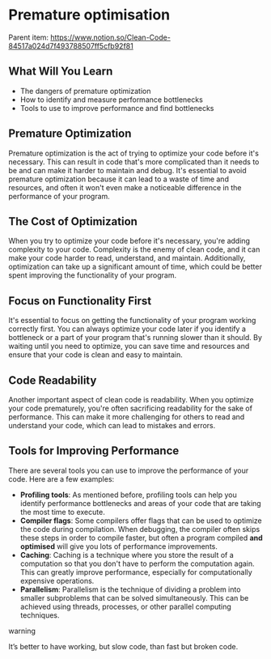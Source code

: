 # Premature optimisation

Parent item: https://www.notion.so/Clean-Code-84517a024d7f493788507ff5cfb92f81

## What Will You Learn

- The dangers of premature optimization
- How to identify and measure performance bottlenecks
- Tools to use to improve performance and find bottlenecks

## Premature Optimization

Premature optimization is the act of trying to optimize your code before it's necessary. This can result in code that's more complicated than it needs to be and can make it harder to maintain and debug. It's essential to avoid premature optimization because it can lead to a waste of time and resources, and often it won't even make a noticeable difference in the performance of your program.

## The Cost of Optimization

When you try to optimize your code before it's necessary, you're adding complexity to your code. Complexity is the enemy of clean code, and it can make your code harder to read, understand, and maintain. Additionally, optimization can take up a significant amount of time, which could be better spent improving the functionality of your program.

## Focus on Functionality First

It's essential to focus on getting the functionality of your program working correctly first. You can always optimize your code later if you identify a bottleneck or a part of your program that's running slower than it should. By waiting until you need to optimize, you can save time and resources and ensure that your code is clean and easy to maintain.

## Code Readability

Another important aspect of clean code is readability. When you optimize your code prematurely, you're often sacrificing readability for the sake of performance. This can make it more challenging for others to read and understand your code, which can lead to mistakes and errors.

## Tools for Improving Performance

There are several tools you can use to improve the performance of your code. Here are a few examples:

- **Profiling tools**: As mentioned before, profiling tools can help you identify performance bottlenecks and areas of your code that are taking the most time to execute.
- **Compiler flags**: Some compilers offer flags that can be used to optimize the code during compilation. When debugging, the compiler often skips these steps in order to compile faster, but often a program compiled **************************and optimised************************** will give you lots of performance improvements.
- **Caching**: Caching is a technique where you store the result of a computation so that you don't have to perform the computation again. This can greatly improve performance, especially for computationally expensive operations.
- **Parallelism**: Parallelism is the technique of dividing a problem into smaller subproblems that can be solved simultaneously. This can be achieved using threads, processes, or other parallel computing techniques.

warning

It’s better to have working, but slow code, than fast but broken code.